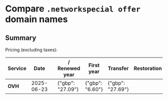 # Compare `.networkspecial offer` domain names

## Summary

Pricing (excluding taxes):

| Service | Date |  | / Renewed year | First year | Transfer | Restoration |
|--|--|--|--|--|--|--|
| **OVH** | 2025-06-23 |  | {"gbp": "27.09"} | {"gbp": "6.60"} | {"gbp": "27.69"} |  |
